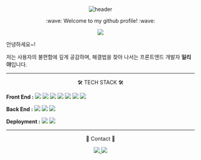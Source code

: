 <div align="center"> 
  
![header](https://capsule-render.vercel.app/api?type=waving&color=9775fa&height=150&&animation=blink&fontAlign=50&fontColor=ffffff&section=header&text=ILYA)

<p align='center'>:wave: Welcome to my github profile! :wave:</p>

<a href="https://hits.seeyoufarm.com"><img src="https://hits.seeyoufarm.com/api/count/incr/badge.svg?url=https%3A%2F%2Fgithub.com%2Fden4592%2Fhit-counter&count_bg=%23CD77D3&title_bg=%23555555&icon=react.svg&icon_color=%23E7E7E7&title=hits&edge_flat=false"/></a>


<p align="left">안녕하세요~!</p>
<p align="left">저는 사용자의 불편함에 깊게 공감하며, 해결법을 찾아 나서는 프론트엔드 개발자 <strong>일리야</strong>입니다.</br>
<hr> 

<p>🛠 TECH STACK 🛠</p>
<p align='left'><strong>Front End :</strong>  
<img src="https://img.shields.io/badge/html5-E34F26?style=for-the-badge&logo=html5&logoColor=white">
<img src="https://img.shields.io/badge/css-1572B6?style=for-the-badge&logo=css3&logoColor=white">
<img src="https://img.shields.io/badge/sass-CC6699?style=for-the-badge&logo=sass&logoColor=white">  
<img src="https://img.shields.io/badge/javascript-F7DF1E?style=for-the-badge&logo=javascript&logoColor=black">
<img src="https://img.shields.io/badge/typescript-61DAFB?style=for-the-badge&logo=typescript&logoColor=black">
<img src="https://img.shields.io/badge/react-61DAFB?style=for-the-badge&logo=react&logoColor=black">
<img src="https://img.shields.io/badge/redux-764ABC?style=for-the-badge&logo=redux&logoColor=white"></p>

<p align="left"><strong>Back End :</strong>  
<img src="https://img.shields.io/badge/node.js-339933?style=for-the-badge&logo=Node.js&logoColor=white">
<img src="https://img.shields.io/badge/express-000000?style=for-the-badge&logo=express&logoColor=white">
<img src="https://img.shields.io/badge/mongoDB-47A248?style=for-the-badge&logo=MongoDB&logoColor=white">  </p>

<p align="left">
<strong>Deployment :</strong>  
<img src="https://img.shields.io/badge/aws amplify-FF9900?style=for-the-badge&logo=aws amplify&logoColor=white"> 
<img src="https://img.shields.io/badge/amazon ec2-FF9900?style=for-the-badge&logo=amazon ec2&logoColor=white">    
</p>

<hr> 

<p>📨 Contact 📨</p>
<div>
    <a href="mailto:ilya974592@gmail.com">
        <img src="https://img.shields.io/badge/Gmail-EA4335?style=for-the-badge&logo=Gmail&logoColor=white"> 
    </a>
  <a href="mailto:den4592@naver.com">
        <img src="https://img.shields.io/badge/naver-green?style=for-the-badge&logo=naver&logoColor=white"> 
    </a>
</div><br>

</div>

